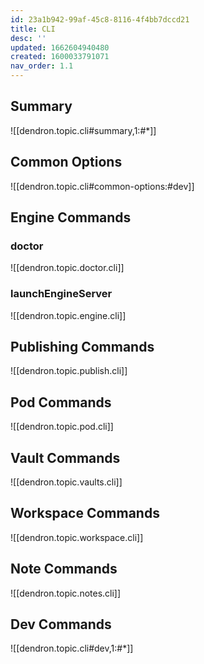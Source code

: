 ```yaml
---
id: 23a1b942-99af-45c8-8116-4f4bb7dccd21
title: CLI
desc: ''
updated: 1662604940480
created: 1600033791071
nav_order: 1.1
---
```


## Summary

![[dendron.topic.cli#summary,1:#*]]

## Common Options

![[dendron.topic.cli#common-options:#dev]]

## Engine Commands

### doctor

![[dendron.topic.doctor.cli]]
### launchEngineServer

![[dendron.topic.engine.cli]]
## Publishing Commands

![[dendron.topic.publish.cli]]

## Pod Commands

![[dendron.topic.pod.cli]]

## Vault Commands

![[dendron.topic.vaults.cli]]

## Workspace Commands

![[dendron.topic.workspace.cli]]

## Note Commands

![[dendron.topic.notes.cli]]

## Dev Commands

![[dendron.topic.cli#dev,1:#*]]
